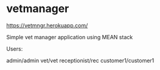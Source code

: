 # vetmanager

https://vetmngr.herokuapp.com/

Simple vet manager application using MEAN stack


Users:

admin/admin
vet/vet
receptionist/rec
customer1/customer1

